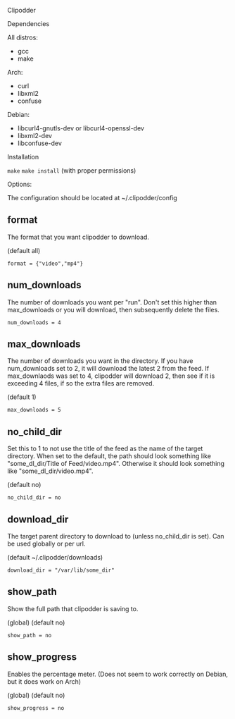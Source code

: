 Clipodder

Dependencies
	
All distros:
- gcc
- make
	
Arch:
- curl
- libxml2
- confuse

Debian:
- libcurl4-gnutls-dev or libcurl4-openssl-dev
- libxml2-dev
- libconfuse-dev
	



Installation

`make`
`make install` (with proper permissions)

	
Options:

The configuration should be located at ~/.clipodder/config 

format 
-----------------------------
The format that you want clipodder to download.  

(default all)
```
format = {"video","mp4"}
```
	
num_downloads 
-----------------------------
The number of downloads you want per "run". Don't set this higher than max_downloads 
or you will download, then subsequently delete the files. 
	
```
num_downloads = 4
```
	
max_downloads 
-----------------------------
The number of downloads you want in the directory. If you have num_downloads set to 2, it 
will download the latest 2 from the feed. If max_downlaods was set to 4, clipodder will
download 2, then see if it is exceeding 4 files, if so the extra files are removed. 

(default 1)
```
max_downloads = 5
```
	
no_child_dir 
-----------------------------
Set this to 1 to not use the title of the feed as the name of the target directory. 
When set to the default, the path should look something like "some_dl_dir/Title of Feed/video.mp4".
Otherwise it should look something like "some_dl_dir/video.mp4". 

(default no)
```
no_child_dir = no
```
	
download_dir  
-----------------------------	

The target parent directory to download to (unless no_child_dir is set). Can be used
globally or per url. 

(default ~/.clipodder/downloads) 
	
```
download_dir = "/var/lib/some_dir"
```

show_path 
----------------------------
Show the full path that clipodder is saving to.

(global) (default no)
```
show_path = no
```


show_progress 
----------------------------
Enables the percentage meter. (Does not seem to 
work correctly on Debian, but it does work on Arch)

(global) (default no)
```
show_progress = no
```
